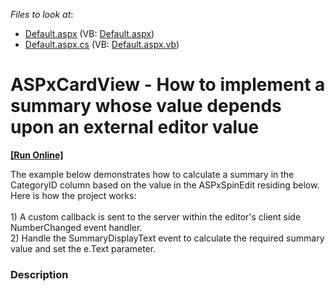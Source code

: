 <!-- default file list -->
*Files to look at*:

* [Default.aspx](./CS/Default.aspx) (VB: [Default.aspx](./VB/Default.aspx))
* [Default.aspx.cs](./CS/Default.aspx.cs) (VB: [Default.aspx.vb](./VB/Default.aspx.vb))
<!-- default file list end -->
# ASPxCardView - How to implement a summary whose value depends upon an external editor value
<!-- run online -->
**[[Run Online]](https://codecentral.devexpress.com/t333558/)**
<!-- run online end -->


The example below demonstrates how to calculate a summary in the CategoryID column based on the value in the ASPxSpinEdit residing below. Here is how the project works:<br><br>1) A custom callback is sent to the server within the editor's client side NumberChanged event handler.<br>2) Handle the SummaryDisplayText event to calculate the required summary value and set the e.Text parameter.


<h3>Description</h3>

&nbsp;

<br/>


